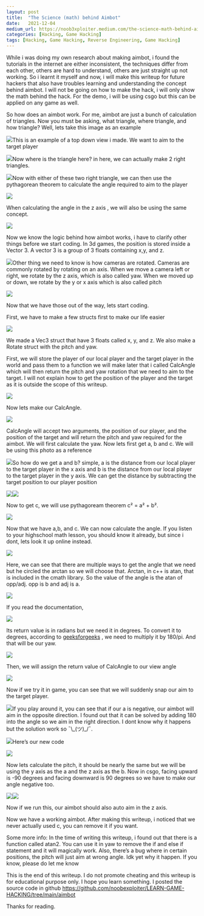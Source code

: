 ```yaml
---
layout:	post
title:	"The Science (math) behind Aimbot"
date:	2021-12-04
medium_url: https://noob3xploiter.medium.com/the-science-math-behind-aimbot-a167eb75004d
categories: [Hacking, Game Hacking]
tags: [Hacking, Game Hacking, Reverse Engineering, Game Hacking]
---
```



  While i was doing my own research about making aimbot, i found the tutorials in the internet are either inconsistent, the techniques differ from each other, others are hard to understand, others are just straight up not working. So i learnt it myself and now, i will make this writeup for future hackers that also have troubles learning and understanding the concept behind aimbot. I will not be going on how to make the hack, i will only show the math behind the hack. For the demo, i will be using csgo but this can be applied on any game as well.

So how does an aimbot work. For me, aimbot are just a bunch of calculation of triangles. Now you must be asking, what triangle, where triangle, and how triangle? Well, lets take this image as an example

![](/img/1*BXWhNou7FcLHhXL6iVedcA.png)This is an example of a top down view i made. We want to aim to the target player

![](/img/1*8MsLv9PRidt54G3D8suoRw.png)Now where is the triangle here? in here, we can actually make 2 right triangles.

![](/img/1*-0HbFqvpOgJZP308ly6pqw.png)Now with either of these two right triangle, we can then use the pythagorean theorem to calculate the angle required to aim to the player

![](/img/1*pFWhT13TeLw6mb4xQ_6zuA.png)

When calculating the angle in the z axis , we will also be using the same concept.

![](/img/1*Qo36PYMSsJHnP9mrkjREhw.png)

Now we know the logic behind how aimbot works, i have to clarify other things before we start coding. In 3d games, the position is stored inside a Vector 3. A vector 3 is a group of 3 floats containing x,y, and z.

![](/img/1*N3JLlXiPBkJIqXwjGJGCSg.jpeg)Other thing we need to know is how cameras are rotated. Cameras are commonly rotated by rotating on an axis. When we move a camera left or right, we rotate by the z axis, which is also called yaw. When we moved up or down, we rotate by the y or x axis which is also called pitch

![](/img/1*g07pnTNd6cN_aejQEYywUA.png)

Now that we have those out of the way, lets start coding.

First, we have to make a few structs first to make our life easier

![](/img/1*MXmMo93xR_M8jrrBMLfQNQ.png)

We made a Vec3 struct that have 3 floats called x, y, and z. We also make a Rotate struct with the pitch and yaw.

First, we will store the player of our local player and the target player in the world and pass them to a function we will make later that i called CalcAngle which will then return the pitch and yaw rotation that we need to aim to the target. I will not explain how to get the position of the player and the target as it is outside the scope of this writeup.

![](/img/1*C6KcdCz79CjyXm5hhY2s4Q.png)

Now lets make our CalcAngle.

![](/img/1*vBdyrpVGx9trqWBoLRAbDg.png)

CalcAngle will accept two arguments, the position of our player, and the position of the target and will return the pitch and yaw required for the aimbot. We will first calculate the yaw. Now lets first get a, b and c. We will be using this photo as a reference

![](/img/1*jy9SjT928UG0vfiy78Uahg.png)So how do we get a and b? simple, a is the distance from our local player to the target player in the x axis and b is the distance from our local player to the target player in the y axis. We can get the distance by subtracting the target position to our player position

![](/img/1*QVLrQQTnSmJd1QONROcHRg.png)![](/img/1*kEmPy84j0VS1EaUDu71qNQ.png)

Now to get c, we will use pythagoream theorem c² = a² + b².

![](/img/1*yfNM8h1Z4RG9HirGIRfoVw.png)

Now that we have a,b, and c. We can now calculate the angle. If you listen to your highschool math lesson, you should know it already, but since i dont, lets look it up online instead.

![](/img/1*hzIwGchO43uF_2rDcp5hyw.png)

Here, we can see that there are multiple ways to get the angle that we need but he circled the arctan so we will choose that. Arctan, in c++ is atan, that is included in the cmath library. So the value of the angle is the atan of opp/adj. opp is b and adj is a.

![](/img/1*1S3SGMLvoNAYM8zMJQXwVw.png)

If you read the documentation,

![](/img/1*stSbNrdJ5XeAGxAWEgDewA.png)

Its return value is in radians but we need it in degrees. To convert it to degrees, according to [geeksforgeeks](https://www.geeksforgeeks.org/program-convert-radian-degree/) , we need to multiply it by 180/pi. And that will be our yaw.

![](/img/1*OK50dpXDi1n-8a2JtUXhcA.png)

Then, we will assign the return value of CalcAngle to our view angle

![](/img/1*1GKvGHDPWKLECKfkEIlF1Q.png)

Now if we try it in game, you can see that we will suddenly snap our aim to the target player.

![](/img/1*oavrb2CuARz2r5GP3qH82Q.gif)If you play around it, you can see that if our a is negative, our aimbot will aim in the opposite direction. I found out that it can be solved by adding 180 into the angle so we aim in the right direction. I dont know why it happens but the solution work so ¯\\_(ツ)\_/¯.

![](/img/1*d_SfZKTDCqsB3A7cmsL3Aw.gif)Here’s our new code

![](/img/1*n3P4kYT1Y0QlBTVkCgf2yQ.png)

Now lets calculate the pitch, it should be nearly the same but we will be using the y axis as the a and the z axis as the b. Now in csgo, facing upward is -90 degrees and facing downward is 90 degrees so we have to make our angle negative too.

![](/img/1*acFTQhww3ISB5mxua8pqtw.png)![](/img/1*S_bj2I0KjoxygWNmljWigQ.png)

Now if we run this, our aimbot should also auto aim in the z axis.

Now we have a working aimbot. After making this writeup, i noticed that we never actually used c, you can remove it if you want.

Some more info: In the time of writing this writeup, i found out that there is a function called atan2. You can use it in yaw to remove the if and else if statement and it will magically work. Also, there’s a bug where in certain positions, the pitch will just aim at wrong angle. Idk yet why it happen. If you know, please do let me know

This is the end of this writeup. I do not promote cheating and this writeup is for educational purpose only. I hope you learn something. I posted the source code in github <https://github.com/noobexploiter/LEARN-GAME-HACKING/tree/main/aimbot>

Thanks for reading.

  